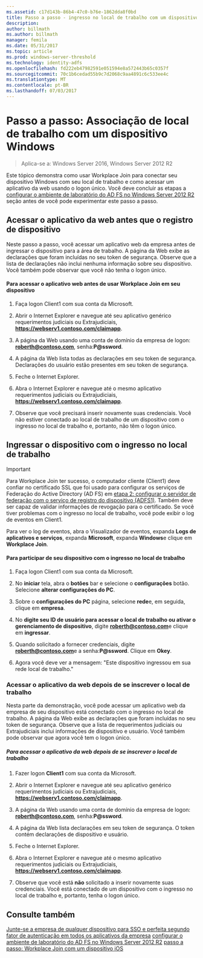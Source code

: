 ```yaml
---
ms.assetid: c17d143b-86b4-47c0-b76e-1862dda8f0bd
title: Passo a passo - ingresso no local de trabalho com um dispositivo Windows
description: 
author: billmath
ms.author: billmath
manager: femila
ms.date: 05/31/2017
ms.topic: article
ms.prod: windows-server-threshold
ms.technology: identity-adfs
ms.openlocfilehash: fd222eb47982591e051594e8a572443b65c0357f
ms.sourcegitcommit: 70c1b6cedad55b9c7d2068c9aa4891c6c533ee4c
ms.translationtype: MT
ms.contentlocale: pt-BR
ms.lasthandoff: 07/03/2017
---
```

# <a name="walkthrough-workplace-join-with-a-windows-device"></a>Passo a passo: Associação de local de trabalho com um dispositivo Windows

>Aplica-se a: Windows Server 2016, Windows Server 2012 R2

Este tópico demonstra como usar Workplace Join para conectar seu dispositivo Windows com seu local de trabalho e como acessar um aplicativo da web usando o logon único. Você deve concluir as etapas a [configurar o ambiente de laboratório do AD FS no Windows Server 2012 R2](../deployment/Set-up-the-lab-environment-for-AD-FS-in-Windows-Server-2012-R2.md) seção antes de você pode experimentar este passo a passo.

## <a name="access-the-web-application-before-device-registration"></a>Acessar o aplicativo da web antes que o registro de dispositivo
Neste passo a passo, você acessar um aplicativo web da empresa antes de ingressar o dispositivo para a área de trabalho. A página da Web exibe as declarações que foram incluídas no seu token de segurança. Observe que a lista de declarações não inclui nenhuma informação sobre seu dispositivo. Você também pode observar que você não tenha o logon único.

#### <a name="to-access-the-web-application-before-you-use-workplace-join-on-your-device"></a>Para acessar o aplicativo web antes de usar Workplace Join em seu dispositivo

1.  Faça logon Client1 com sua conta da Microsoft.

2.  Abrir o Internet Explorer e navegue até seu aplicativo genérico requerimentos judiciais ou Extrajudiciais, **https://webserv1.contoso.com/claimapp**.

3.  A página da Web usando uma conta de domínio da empresa de logon: **roberth@contoso.com**, senha:**P@ssword**.

4.  A página da Web lista todas as declarações em seu token de segurança. Declarações do usuário estão presentes em seu token de segurança.

5.  Feche o Internet Explorer.

6.  Abra o Internet Explorer e navegue até o mesmo aplicativo requerimentos judiciais ou Extrajudiciais, **https://webserv1.contoso.com/claimapp**.

7.  Observe que você precisará inserir novamente suas credenciais. Você não estiver conectado ao local de trabalho de um dispositivo com o ingresso no local de trabalho e, portanto, não têm o logon único.

## <a name="join-your-device-with-workplace-join"></a>Ingressar o dispositivo com o ingresso no local de trabalho

> [!IMPORTANT]
> Para Workplace Join ter sucesso, o computador cliente (Client1) deve confiar no certificado SSL que foi usado para configurar os serviços de Federação do Active Directory (AD FS) em [etapa 2: configurar o servidor de federação com o serviço de registro do dispositivo (ADFS1)](../deployment/Set-up-the-lab-environment-for-AD-FS-in-Windows-Server-2012-R2.md#BKMK_4). Também deve ser capaz de validar informações de revogação para o certificado. Se você tiver problemas com o ingresso no local de trabalho, você pode exibir o log de eventos em Client1.
> 
> Para ver o log de eventos, abra o Visualizador de eventos, expanda **Logs de aplicativos e serviços**, expanda **Microsoft**, expanda **Windows**e clique em **Workplace Join**.

#### <a name="to-join-your-device-with-workplace-join"></a>Para participar de seu dispositivo com o ingresso no local de trabalho

1.  Faça logon Client1 com sua conta da Microsoft.

2.  No **iniciar** tela, abra o **botões** bar e selecione o **configurações** botão. Selecione **alterar configurações do PC**.

3.  Sobre o **configurações do PC** página, selecione **rede**e, em seguida, clique em **empresa**.

4.  No **digite seu ID de usuário para acessar o local de trabalho ou ativar o gerenciamento de dispositivo**, digite **roberth@contoso.com**e clique em **ingressar**.

5.  Quando solicitado a fornecer credenciais, digite **roberth@contoso.com**e a senha:**P@ssword**. Clique em **Okey**.

6.  Agora você deve ver a mensagem: "Este dispositivo ingressou em sua rede local de trabalho."

### <a name="access-the-web-application-after-joining-the-workplace"></a>Acessar o aplicativo da web depois de se inscrever o local de trabalho
Nesta parte da demonstração, você pode acessar um aplicativo web da empresa de seu dispositivo está conectado com o ingresso no local de trabalho. A página da Web exibe as declarações que foram incluídas no seu token de segurança. Observe que a lista de requerimentos judiciais ou Extrajudiciais inclui informações de dispositivo e usuário. Você também pode observar que agora você tem o logon único.

##### <a name="to-access-the-web-application-after-joining-the-workplace"></a>Para acessar o aplicativo da web depois de se inscrever o local de trabalho

1.  Fazer logon **Client1** com sua conta da Microsoft.

2.  Abrir o Internet Explorer e navegue até seu aplicativo genérico requerimentos judiciais ou Extrajudiciais, **https://webserv1.contoso.com/claimapp**.

3.  A página da Web usando uma conta de domínio da empresa de logon: **roberth@contoso.com**, senha:**P@ssword**.

4.  A página da Web lista declarações em seu token de segurança. O token contém declarações de dispositivo e usuário.

5.  Feche o Internet Explorer.

6.  Abra o Internet Explorer e navegue até o mesmo aplicativo requerimentos judiciais ou Extrajudiciais, **https://webserv1.contoso.com/claimapp**.

7.  Observe que você está **não** solicitado a inserir novamente suas credenciais. Você está conectado de um dispositivo com o ingresso no local de trabalho e, portanto, tenha o logon único.

## <a name="see-also"></a>Consulte também
[Junte-se a empresa de qualquer dispositivo para SSO e perfeita segundo fator de autenticação em todos os aplicativos da empresa](Join-to-Workplace-from-Any-Device-for-SSO-and-Seamless-Second-Factor-Authentication-Across-Company-Applications.md)<ph x="2">
</ph>[configurar o ambiente de laboratório do AD FS no Windows Server 2012 R2](../deployment/Set-up-the-lab-environment-for-AD-FS-in-Windows-Server-2012-R2.md)<ph x="4">
</ph>[passo a passo: Workplace Join com um dispositivo iOS](Walkthrough--Workplace-Join-with-an-iOS-Device.md)



